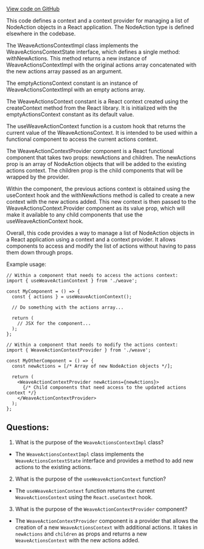 [View code on GitHub](https://github.com/wandb/weave/weave-js/src/actions/context.tsx)

This code defines a context and a context provider for managing a list of NodeAction objects in a React application. The NodeAction type is defined elsewhere in the codebase. 

The WeaveActionsContextImpl class implements the WeaveActionsContextState interface, which defines a single method: withNewActions. This method returns a new instance of WeaveActionsContextImpl with the original actions array concatenated with the new actions array passed as an argument. 

The emptyActionsContext constant is an instance of WeaveActionsContextImpl with an empty actions array. 

The WeaveActionsContext constant is a React context created using the createContext method from the React library. It is initialized with the emptyActionsContext constant as its default value. 

The useWeaveActionContext function is a custom hook that returns the current value of the WeaveActionsContext. It is intended to be used within a functional component to access the current actions context. 

The WeaveActionContextProvider component is a React functional component that takes two props: newActions and children. The newActions prop is an array of NodeAction objects that will be added to the existing actions context. The children prop is the child components that will be wrapped by the provider. 

Within the component, the previous actions context is obtained using the useContext hook and the withNewActions method is called to create a new context with the new actions added. This new context is then passed to the WeaveActionsContext.Provider component as its value prop, which will make it available to any child components that use the useWeaveActionContext hook. 

Overall, this code provides a way to manage a list of NodeAction objects in a React application using a context and a context provider. It allows components to access and modify the list of actions without having to pass them down through props. 

Example usage:

```
// Within a component that needs to access the actions context:
import { useWeaveActionContext } from './weave';

const MyComponent = () => {
  const { actions } = useWeaveActionContext();

  // Do something with the actions array...

  return (
    // JSX for the component...
  );
};

// Within a component that needs to modify the actions context:
import { WeaveActionContextProvider } from './weave';

const MyOtherComponent = () => {
  const newActions = [/* Array of new NodeAction objects */];

  return (
    <WeaveActionContextProvider newActions={newActions}>
      {/* Child components that need access to the updated actions context */}
    </WeaveActionContextProvider>
  );
};
```
## Questions: 
 1. What is the purpose of the `WeaveActionsContextImpl` class?
- The `WeaveActionsContextImpl` class implements the `WeaveActionsContextState` interface and provides a method to add new actions to the existing actions.

2. What is the purpose of the `useWeaveActionContext` function?
- The `useWeaveActionContext` function returns the current `WeaveActionsContext` using the `React.useContext` hook.

3. What is the purpose of the `WeaveActionContextProvider` component?
- The `WeaveActionContextProvider` component is a provider that allows the creation of a new `WeaveActionsContext` with additional actions. It takes in `newActions` and `children` as props and returns a new `WeaveActionsContext` with the new actions added.